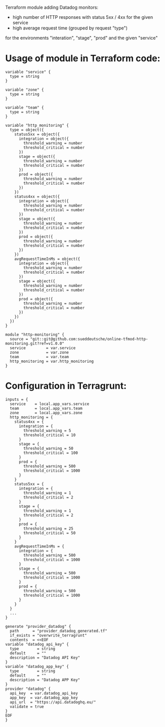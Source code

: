 Terraform module adding Datadog monitors:

- high number of HTTP responses with status 5xx / 4xx for the given service
- high average request time (grouped by request "type")

for the environments "interation", "stage", "prod" and the given "service"

# Usage of module in Terraform code:

    variable "service" {
      type = string
    }

    variable "zone" {
      type = string
    }

    variable "team" {
      type = string
    }

    variable "http_monitoring" {
      type = object({
        status5xx = object({
          integration = object({
            threshold_warning = number
            threshold_critical = number
          })
          stage = object({
            threshold_warning = number
            threshold_critical = number
          })
          prod = object({
            threshold_warning = number
            threshold_critical = number
          })
        })
        status4xx = object({
          integration = object({
            threshold_warning = number
            threshold_critical = number
          })
          stage = object({
            threshold_warning = number
            threshold_critical = number
          })
          prod = object({
            threshold_warning = number
            threshold_critical = number
          })
        })
        avgRequestTimeInMs = object({
          integration = object({
            threshold_warning = number
            threshold_critical = number
          })
          stage = object({
            threshold_warning = number
            threshold_critical = number
          })
          prod = object({
            threshold_warning = number
            threshold_critical = number
          })
        })
      })
    }

    module "http-monitoring" {
      source = "git::git@github.com:sueddeutsche/online-tfmod-http-monitoring.git?ref=v1.0.0"
      service         = var.service
      zone            = var.zone
      team            = var.team
      http_monitoring = var.http_monitoring
    }

# Configuration in Terragrunt:

    inputs = {
      service    = local.app_vars.service
      team       = local.app_vars.team
      zone       = local.app_vars.zone
      http_monitoring = {
        status4xx = {
          integration = {
            threshold_warning = 5
            threshold_critical = 10
          }
          stage = {
            threshold_warning = 50
            threshold_critical = 100
          }
          prod = {
            threshold_warning = 500
            threshold_critical = 1000
          }
        }
        status5xx = {
          integration = {
            threshold_warning = 1
            threshold_critical = 2
          }
          stage = {
            threshold_warning = 1
            threshold_critical = 2
          }
          prod = {
            threshold_warning = 25
            threshold_critical = 50
          }
        }
        avgRequestTimeInMs = {
          integration = {
            threshold_warning = 500
            threshold_critical = 1000
          }
          stage = {
            threshold_warning = 500
            threshold_critical = 1000
          }
          prod = {
            threshold_warning = 500
            threshold_critical = 1000
          }
        }
      }
      ...
    }

    generate "provider_datadog" {
      path      = "provider_datadog_generated.tf"
      if_exists = "overwrite_terragrunt"
      contents  = <<EOF
    variable "datadog_api_key" {
      type        = string
      default     = ""
      description = "Datadog API Key"
    }
    variable "datadog_app_key" {
      type        = string
      default     = ""
      description = "Datadog APP Key"
    }
    provider "datadog" {
      api_key  = var.datadog_api_key
      app_key  = var.datadog_app_key
      api_url  = "https://api.datadoghq.eu/"
      validate = true
    }
    EOF
    }
